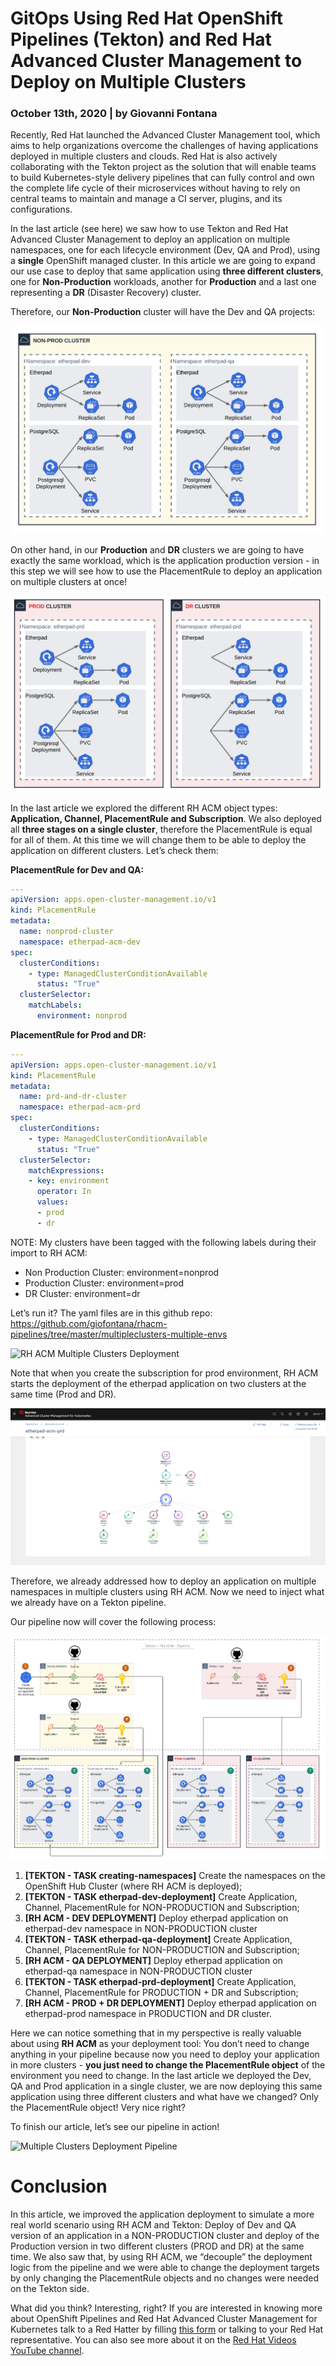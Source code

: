 # GitOps Using Red Hat OpenShift Pipelines (Tekton) and Red Hat Advanced Cluster Management to Deploy on Multiple Clusters
### October 13th, 2020 | by Giovanni Fontana


Recently, Red Hat launched the Advanced Cluster Management tool, which aims to help organizations overcome the challenges of having applications deployed in multiple clusters and clouds. Red Hat is also actively collaborating with the Tekton project as the solution that will enable teams to build Kubernetes-style delivery pipelines that can fully control and own the complete life cycle of their microservices without having to rely on central teams to maintain and manage a CI server, plugins, and its configurations.

In the last article (see here) we saw how to use Tekton and Red Hat Advanced Cluster Management to deploy an application on multiple namespaces, one for each lifecycle environment (Dev, QA and Prod), using a **single** OpenShift managed cluster. In this article we are going to expand our use case to deploy that same application using **three different clusters**, one for **Non-Production** workloads, another for **Production** and a last one representing a **DR** (Disaster Recovery) cluster.

Therefore, our **Non-Production** cluster will have the Dev and QA projects:

![Non-Production Cluster](images/nonprod-cluster.png)

On other hand, in our **Production** and **DR** clusters we are going to have exactly the same workload, which is the application production version - in this step we will see how to use the PlacementRule to deploy an application on multiple clusters at once!

![Prod and DR Clusters](images/prod-and-dr-cluster.png)

In the last article we explored the different RH ACM object types: **Application, Channel, PlacementRule and Subscription**. We also deployed all **three stages on a single cluster**, therefore the PlacementRule is equal for all of them. At this time we will change them to be able to deploy the application on different clusters. Let’s check them:

**PlacementRule for Dev and QA:**

```yaml
---
apiVersion: apps.open-cluster-management.io/v1
kind: PlacementRule
metadata:
  name: nonprod-cluster
  namespace: etherpad-acm-dev
spec:
  clusterConditions:
    - type: ManagedClusterConditionAvailable
      status: "True"
  clusterSelector:
    matchLabels:
      environment: nonprod
```

**PlacementRule for Prod and DR:**
```yaml
---
apiVersion: apps.open-cluster-management.io/v1
kind: PlacementRule
metadata:
  name: prd-and-dr-cluster
  namespace: etherpad-acm-prd
spec:
  clusterConditions:
    - type: ManagedClusterConditionAvailable
      status: "True"
  clusterSelector:
    matchExpressions:
    - key: environment
      operator: In
      values:
      - prod
      - dr
```

NOTE: My clusters have been tagged with the following labels during their import to RH ACM:

* Non Production Cluster: environment=nonprod
* Production Cluster: environment=prod
* DR Cluster: environment=dr

Let’s run it? The yaml files are in this github repo: https://github.com/giofontana/rhacm-pipelines/tree/master/multipleclusters-multiple-envs

![RH ACM Multiple Clusters Deployment](images/2-rhacm-deploy-multiple-clusters.gif)

Note that when you create the subscription for prod environment, RH ACM starts the deployment of the etherpad application on two clusters at the same time (Prod and DR).

![RH ACM Multiple Clusters Deployment](images/rhacm-app.png)

Therefore, we already addressed how to deploy an application on multiple namespaces in multiple clusters using RH ACM. Now we need to inject what we already have on a Tekton pipeline.

Our pipeline now will cover the following process:

![Multiple Clusters Deployment Pipeline](images/pipeline.png)

1. **[TEKTON - TASK creating-namespaces]** Create the namespaces on the OpenShift Hub Cluster (where RH ACM is deployed);
2. **[TEKTON - TASK etherpad-dev-deployment]** Create Application, Channel, PlacementRule for NON-PRODUCTION and Subscription;
3. **[RH ACM - DEV DEPLOYMENT]** Deploy etherpad application on etherpad-dev namespace in NON-PRODUCTION cluster
4. **[TEKTON - TASK etherpad-qa-deployment]** Create Application, Channel, PlacementRule for NON-PRODUCTION and Subscription;
5. **[RH ACM - QA DEPLOYMENT]** Deploy etherpad application on etherpad-qa namespace in NON-PRODUCTION cluster
6. **[TEKTON - TASK etherpad-prd-deployment]** Create Application, Channel, PlacementRule for PRODUCTION + DR and Subscription;
7. **[RH ACM - PROD + DR DEPLOYMENT]** Deploy etherpad application on etherpad-prod namespace in PRODUCTION and DR cluster.

Here we can notice something that in my perspective is really valuable about using **RH ACM** as your deployment tool: You don’t need to change anything in your pipeline because now you need to deploy your application in more clusters - **you just need to change the PlacementRule object** of the environment you need to change. In the last article we deployed the Dev, QA and Prod application in a single cluster, we are now deploying this same application using three different clusters and what have we changed? Only the PlacementRule object! Very nice right?

To finish our article, let’s see our pipeline in action!

![Multiple Clusters Deployment Pipeline](images/RH-ACM-2-2-TEKTON.gif)

# Conclusion

In this article, we improved the application deployment to simulate a more real world scenario using RH ACM and Tekton: Deploy of Dev and QA version of an application in a NON-PRODUCTION cluster and deploy of the Production version in two different clusters (PROD and DR) at the same time. We also saw that, by using RH ACM, we “decouple” the deployment logic from the pipeline and we were able to change the deployment targets by only changing the PlacementRule objects and no changes were needed on the Tekton side.

What did you think? Interesting, right? If you are interested in knowing more about OpenShift Pipelines and Red Hat Advanced Cluster Management for Kubernetes talk to a Red Hatter by filling [this form](https://www.redhat.com/en/technologies/management/advanced-cluster-management#contact-form) or talking to your Red Hat representative. You can also see more about it on the [Red Hat Videos YouTube channel](https://www.youtube.com/watch?v=gKw-bJGYTQw).
